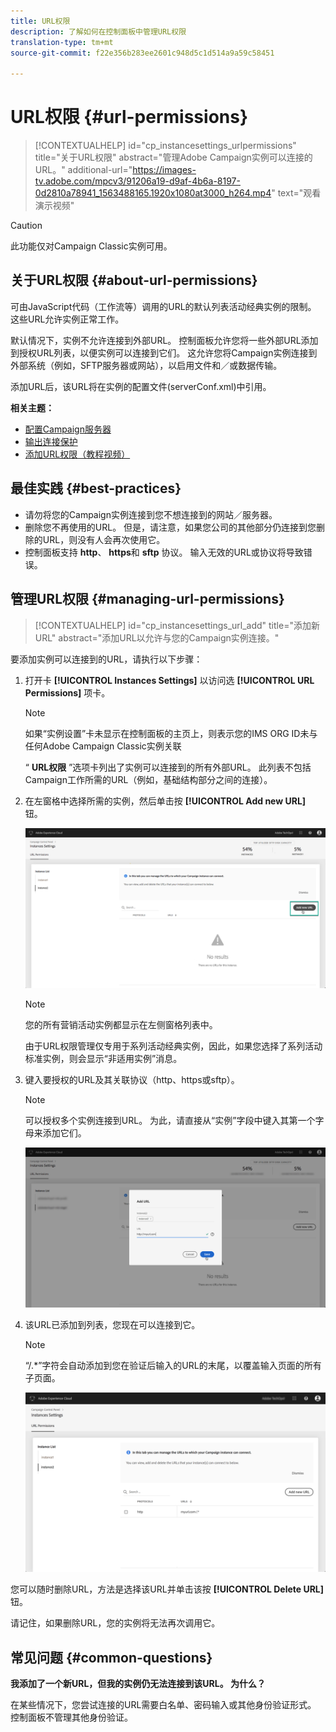 ```yaml
---
title: URL权限
description: 了解如何在控制面板中管理URL权限
translation-type: tm+mt
source-git-commit: f22e356b283ee2601c948d5c1d514a9a59c58451

---
```



# URL权限 {#url-permissions}

>[!CONTEXTUALHELP]
>id=&quot;cp_instancesettings_urlpermissions&quot;
>title=&quot;关于URL权限&quot;
>abstract=&quot;管理Adobe Campaign实例可以连接的URL。&quot;
>additional-url=&quot;https://images-tv.adobe.com/mpcv3/91206a19-d9af-4b6a-8197-0d2810a78941_1563488165.1920x1080at3000_h264.mp4&quot; text=&quot;观看演示视频&quot;

>[!CAUTION]
>
>此功能仅对Campaign Classic实例可用。

## 关于URL权限 {#about-url-permissions}

可由JavaScript代码（工作流等）调用的URL的默认列表活动经典实例的限制。 这些URL允许实例正常工作。

默认情况下，实例不允许连接到外部URL。 控制面板允许您将一些外部URL添加到授权URL列表，以便实例可以连接到它们。 这允许您将Campaign实例连接到外部系统（例如，SFTP服务器或网站），以启用文件和／或数据传输。

添加URL后，该URL将在实例的配置文件(serverConf.xml)中引用。

**相关主题：**

* [配置Campaign服务器](https://docs.campaign.adobe.com/doc/AC/en/INS_Additional_configurations_Configuring_Campaign_server.html)
* [输出连接保护](https://docs.campaign.adobe.com/doc/AC/en/INS_Additional_configurations_Configuring_Campaign_server.html#Outgoing_connection_protection)
* [添加URL权限（教程视频）](https://docs.adobe.com/content/help/en/campaign-learn/campaign-classic-tutorials/administrating/control-panel-acc/adding-url-permissions.html)

## 最佳实践 {#best-practices}

* 请勿将您的Campaign实例连接到您不想连接到的网站／服务器。
* 删除您不再使用的URL。 但是，请注意，如果您公司的其他部分仍连接到您删除的URL，则没有人会再次使用它。
* 控制面板支持 **http**、 **https**&#x200B;和 **sftp** 协议。 输入无效的URL或协议将导致错误。

## 管理URL权限 {#managing-url-permissions}

>[!CONTEXTUALHELP]
>id=&quot;cp_instancesettings_url_add&quot;
>title=&quot;添加新URL&quot;
>abstract=&quot;添加URL以允许与您的Campaign实例连接。&quot;

要添加实例可以连接到的URL，请执行以下步骤：

1. 打开卡 **[!UICONTROL Instances Settings]** 以访问选 **[!UICONTROL URL Permissions]** 项卡。

   >[!NOTE]
   >
   >如果“实例设置”卡未显示在控制面板的主页上，则表示您的IMS ORG ID未与任何Adobe Campaign Classic实例关联
   >
   >“ <b><span class="uicontrol">URL权限</span></b> ”选项卡列出了实例可以连接到的所有外部URL。 此列表不包括Campaign工作所需的URL（例如，基础结构部分之间的连接）。

1. 在左窗格中选择所需的实例，然后单击按 **[!UICONTROL Add new URL]** 钮。

   ![](assets/add_url1.png)

   >[!NOTE]
   >
   >您的所有营销活动实例都显示在左侧窗格列表中。
   >
   >由于URL权限管理仅专用于系列活动经典实例，因此，如果您选择了系列活动标准实例，则会显示“非适用实例”消息。

1. 键入要授权的URL及其关联协议（http、https或sftp）。

   >[!NOTE]
   >
   >可以授权多个实例连接到URL。 为此，请直接从“实例”字段中键入其第一个字母来添加它们。

   ![](assets/add_url2.png)

1. 该URL已添加到列表，您现在可以连接到它。

   >[!NOTE]
   >
   >“/.*”字符会自动添加到您在验证后输入的URL的末尾，以覆盖输入页面的所有子页面。

   ![](assets/add_url_listnew.png)

您可以随时删除URL，方法是选择该URL并单击该按 **[!UICONTROL Delete URL]** 钮。

请记住，如果删除URL，您的实例将无法再次调用它。

## 常见问题 {#common-questions}

**我添加了一个新URL，但我的实例仍无法连接到该URL。 为什么？**

在某些情况下，您尝试连接的URL需要白名单、密码输入或其他身份验证形式。 控制面板不管理其他身份验证。
